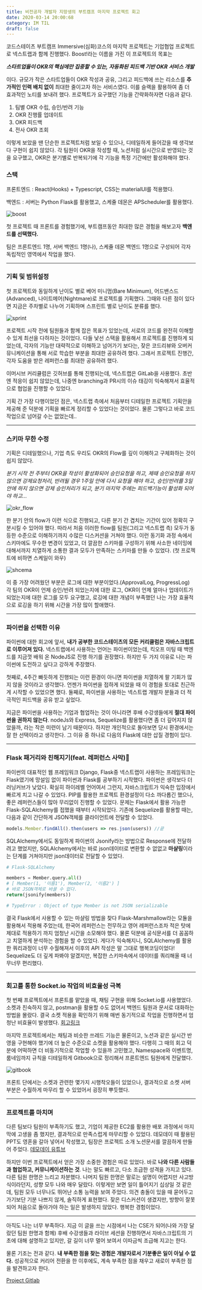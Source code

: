 ```yaml
---
title: 비전공자 개발자 지망생의 부트캠프 마지막 프로젝트 회고
date: 2020-03-14 20:00:68
category: IM TIL
draft: false
---
```


코드스테이츠 부트캠프 Immersive(심화)코스의 마지막 프로젝트는 기업협업 프로젝트로 넥스트랩과 함께 진행했다. Boost!라는 이름을 가진 이 프로젝트의 목표는

**_스타트업들이 OKR의 핵심에만 집중할 수 있는, 자동화된 피드백 기반 OKR 서비스 개발_**

이다. 규모가 작은 스타트업들이 OKR 작성과 공유, 그리고 피드백에 쓰는 리소스를 **추가적인 인력 배치 없이** 최대한 줄이고자 하는 서비스였다. 이를 슬랙을 활용하여 좀 더 효과적인 노티를 보내려 했다. 프로젝트가 요구했던 기능을 간략화하자면 다음과 같다.

1. 팀별 OKR 수립, 승인/반려 기능
2. OKR 진행률 업데이트
3. OKR 피드백
4. 전사 OKR 조회

이렇게 보았을 땐 단순한 프로젝트처럼 보일 수 있으나, 디테일하게 들어갔을 때 생각보다 구현이 쉽지 않았다. 각 팀원이 OKR을 작성할 때, 노션처럼 실시간으로 반영되는 것을 요구했고, OKR은 분기별로 반복되기에 각 기능을 특정 기간에만 활성화해야 했다.

### 스택

프론트엔드 : React(Hooks) + Typescript, CSS는 materialUI를 적용했다.

백엔드 : 서버는 Python Flask를 활용했고, 스케쥴 데몬은 APScheduler를 활용했다.

![boost](./images/boost.png)

첫 프로젝트 때 프론트를 경험했기에, 부트캠프동안 최대한 많은 경험을 해보고자 **백엔드를 선택했다.**

팀은 프론트엔드 1명, 서버 백엔드 1명(나), 스케쥴 데몬 백엔드 1명으로 구성되어 각자 독립적인 영역에서 작업을 했다.

---

### 기획 및 범위설정

첫 프로젝트와 동일하게 난이도 별로 베어 미니멈(Bare Minimum), 어드밴스드(Advanced), 나이트메어(Nightmare)로 프로젝트를 기획했다. 그때와 다른 점이 있다면 지금은 주차별로 나누어 기획하며 스프린트 별로 난이도 분류를 했다.

![sprint](./images/okr_sprint.png)

프로젝트 시작 전에 팀원들과 함께 잡은 목표가 있었는데, 서로의 코드를 완전히 이해할 수 있게 최선을 다하자는 것이었다. 다들 낯선 스택을 활용해서 프로젝트를 진행하게 되었는데, 각자의 기능만 대략적으로 이해하고 넘어가기 보다는, 잦은 코드리뷰와 오버커뮤니케이션을 통해 서로 학습한 부분을 최대한 공유하려 했다. 그래서 프로젝트 진행간, 각자 도움을 받은 레퍼런스를 최대한 공유하려 했다.

이머시브 커리큘럼은 깃허브를 통해 진행되는데, 넥스트랩은 GitLab을 사용했다. 초반엔 적응이 쉽지 않았는데, 나중엔 branching과 PR시의 이슈 태깅이 익숙해져서 효율적으로 협업을 진행할 수 있었다.

기획 간 가장 다행이었던 점은, 넥스트랩 측에서 처음부터 디테일한 프로젝트 기획안을 제공해 준 덕분에 기획을 빠르게 정리할 수 있었다는 것이었다. 물론 그렇다고 바로 코드작업으로 넘어갈 수는 없었는데..

---

### 스키마 무한 수정

기획은 디테일했으나, 기업 측도 우리도 OKR의 Flow를 깊이 이해하고 구체화하는 것이 쉽지 않았다.

_분기 시작 전 주부터 OKR을 작성이 활성화되어 승인요청을 하고, 제때 승인요청을 하지 않으면 강제요청처리, 반려될 경우 1주일 안에 다시 요청을 해야 하고, 승인/반려를 3일안에 하지 않으면 강제 승인처리가 되고, 분기 마지막 주에는 피드백기능이 활성화 되어야 하고..._

![okr_flow](./images/okr_flow.png)

한 분기 안의 flow가 이런 식으로 진행되고, 다른 분기 간 겹치는 기간이 있어 정확히 구분시킬 수 있어야 했다. 따라서 처음 이러한 flow를 팀원(그리고 넥스트랩 측) 모두가 동등한 수준으로 이해하기까지 수많은 디스커션을 거쳐야 했다. 이런 동기화 과정 속에서 스키마에도 무수한 변경이 있었고, 더 깔끔한 스키마를 구성하기 위해 사소한 네이밍에 대해서까지 치열하게 소통한 결과 모두가 만족하는 스키마를 만들 수 있었다. (첫 프로젝트에 비하면 스케일이 와우)

![shcema](./images/okr_schema.png)

이 중 가장 어려웠던 부분은 로그에 대한 부분이었다.(ApprovalLog, ProgressLog) 각 팀의 OKR이 언제 승인/반려 되었는지에 대한 로그, OKR이 언제 얼마나 업데이트가 되었는지에 대한 로그를 모두 요구했고, 로깅에 대한 개념이 부족했던 나는 가장 효율적으로 로깅을 하기 위해 시간을 가장 많이 할애했다.

---

### 파이썬을 선택한 이유

파이썬에 대한 회고에 앞서, **내가 공부한 코드스테이츠의 모든 커리큘럼은 자바스크립트로 이루어져 있다.** 넥스트랩에서 사용하는 언어는 파이썬이었는데, 킥오프 미팅 때 백엔드를 지금껏 배워 온 NodeJS로 진행 하기를 권장했다. 하지만 두 가지 이유로 나는 파이썬에 도전하고 싶다고 강하게 주장했다.

첫째로, 4주간 빠듯하게 진행되는 이런 환경이 아니면 파이썬을 치열하게 팔 기회가 많지 않을 것이라고 생각했다. 언젠가 파이썬을 접하게 되었을 때 이 경험을 토대로 친근하게 시작할 수 있었으면 했다. 둘째로, 파이썬을 사용하는 넥스트랩 개발자 분들과 더 적극적인 피드백을 공유 받고 싶었다.

지금은 파이썬을 사용하는 기업과 협업하는 것이 아니라면 후배 수강생들에게 **절대 파이썬을 권하지 않는다**. nodeJs와 Express, Sequelize를 활용했다면 좀 더 깊어지지 않았을까, 라는 작은 미련이 남기 때문이다. 하지만 개인적으로 돌아보면 당시 환경에서는 잘 한 선택이라고 생각한다. 그 이유 중 하나로 다음의 Flask에 대한 삽질 경험이 있다.

---

### Flask 패거리와 친해지기(feat. 레퍼런스 사막)🐪

파이썬의 대표적인 웹 프레임워크 Django, Flask중 넥스트랩이 사용하는 프레임워크는 Flask였기에 망설임 없이 파이썬과 Flask를 공부하기 시작했다. 파이썬은 생각보다 더 러닝커브가 낮았다. 확실히 하이레벨 언어여서 그런지, 자바스크립트가 익숙한 입장에서 빠르게 치고 나갈 수 있었다. PIP를 활용한 프로젝트 환경설정이 다소 까다롭긴 했으나, 좋은 레퍼런스들이 많아 무리없이 진행할 수 있었다. 문제는 Flask에서 활용 가능한 Flask-SQLAlchemy를 접했을 때부터 시작되었다. 기존에 Sequelize를 활용할 때는, 다음과 같이 간단하게 JSON객체를 클라이언트에 전달할 수 있었다.

```js
models.Member.findAll().then(users => res.json(users)) //끝
```

SQLAlchemy에서도 동일하게 파이썬의 Jsonify라는 방법으로 Response에 전달하려고 했었지만, SQLAlchemy에서는 바로 json데이터로 변환할 수 없없고 **마샬링**이라는 단계를 거쳐아지만 json데이터로 전달할 수 있었다.

```py
# Flask-SQLAlchemy

members = Member.query.all()
# [ Member(1, '이름1'), Member(2, '이름2') ]
# 바로 JSON객체로 바꿀 수 없다.
return(jsonify(members))

# TypeError : Object of type Member is not JSON serializable
```

결국 Flask에서 사용할 수 있는 마샬링 방법을 찾다 Flask-Marshmallow라는 모듈을 활용해서 적용해 주었는데, 한국어 레퍼런스는 전무하고 영어 레퍼런스조차 적은 탓에 제대로 적용하기 까지 엄청난 시간을 소모해야 했다. 물론 덕분에 공식문서를 더 꼼꼼하고 치열하게 분석하는 경험을 할 수 있었다. 게다가 익숙해지니, SQLAlchemy를 활용한 쿼리과정이 너무 수월해져서 이후의 API 작성은 말 그대로 행복코딩이었다! Sequelize도 더 깊게 파봐야 알겠지만, 복잡한 스키마속에서 데이터를 쿼리해올 때 너무너무 편리했다.

---

### 회고를 통한 Socket.io 작업의 비효율성 극복

첫 번째 프로젝트에서 프론트를 맡았을 때, 채팅 구현을 위해 Socket.io를 사용했었다. 소켓과 친숙하지 않고, postman을 활용할 수도 없어서 백엔드 팀원과 문서로 대화하는 방법을 몰랐다. 결국 소켓 적용을 확인하기 위해 매번 동기적으로 작업을 진행하면서 엄청난 비효율이 발생했다. [회고링크](https://phanolog.netlify.com/IM%20TIL/17.%20%EB%B9%84%EC%A0%84%EA%B3%B5%EC%9E%90-%EA%B0%9C%EB%B0%9C%EC%9E%90-%EC%A7%80%EB%A7%9D%EC%83%9D%EC%9D%98-%EC%B2%AB-%ED%94%84%EB%A1%9C%EC%A0%9D%ED%8A%B8/)

마지막 프로젝트에서는 채팅과 비슷한 쓰레드 기능은 물론이고, 노션과 같은 실시간 반영을 구현해야 했기에 더 높은 수준으로 소켓을 활용해야 했다. 다행히 그 때의 회고 덕분에 어떡하면 더 비동기적으로 작업할 수 있을까 고민했고, Namespace와 이벤트명, 룸네임까지 규칙을 디테일하게 Gitbook으로 정리해서 프론트엔드 팀원에게 전달했다.

![gitbook](./images/okr_gitbook.png)

프론트 단에서는 소켓과 관련한 몇가지 시행착오들이 있었으나, 결과적으로 소켓 서버 부분은 수월하게 마무리 할 수 있었어서 굉장히 뿌듯했다.

---

### 프로젝트를 마치며

다른 팀보다 팀원이 부족하기도 했고, 기업이 제공한 EC2를 활용한 배포 과정에서 마지막에 고생을 좀 했지만, 결과적으로 만족스럽게 마무리할 수 있었다. 데모데이 때 활용된 PPT도 영혼을 갈아 넣어서 작성했고, 팀장은 프로젝트 소개 노션문서를 깔끔하게 만들어 주었다. [데모데이 유튜브](https://youtu.be/zjM7Z7uHwLM?t=414)

하지만 이번 프로젝트에서 얻은 가장 소중한 경험은 따로 있었다. 바로 **나와 다른 사람들과 협업하고, 커뮤니케이션하는 것**. 나는 말도 빠르고, 다소 조급한 성격을 가지고 있다. 다른 팀원 한명은 느리고 차분했다. 나머지 팀원 한명은 말로는 설명이 어렵지만 사고방식이라던지, 성향 모두 나와 매우 달랐다. 이렇게만 보면 일이 틀어지기 십상일 것 같은데, 팀원 모두 너무나도 뛰어난 소통 능력을 보여 주었다. 의견 충돌이 있을 때 묻어두고 가기보단 기분 나쁘지 않게, 솔직하게 표현했다. 잦은 디스커션이 생겼지만, 방향이 잘못되어 처음으로 돌아가야 하는 일은 발생하지 않았다. 행복한 경험이었다.

---

아직도 나는 너무 부족하다. 지금 이 글을 쓰는 시점에서 나는 CSE가 되어(나와 가장 달랐던 팀원 한명과 함께) 후배 수강생들과 라이브 세션을 진행하면서 자바스크립트의 기초에 대해 설명하고 있지만, 갈 길이 너무 멀어 보여서 이따금씩 조급해 지고는 한다.

물론 기조는 전과 같다. **내 부족한 점을 찾는 경험은 개발자로서 기분좋은 일이 아닐 수 없다.** 성공적으로 커리어 전환을 한 이후에도, 계속 부족한 점을 채우고 새로이 부족한 점을 발견하고자 한다.

[Project Gitlab](https://gitlab.com/next-lab/codestates-okr)
